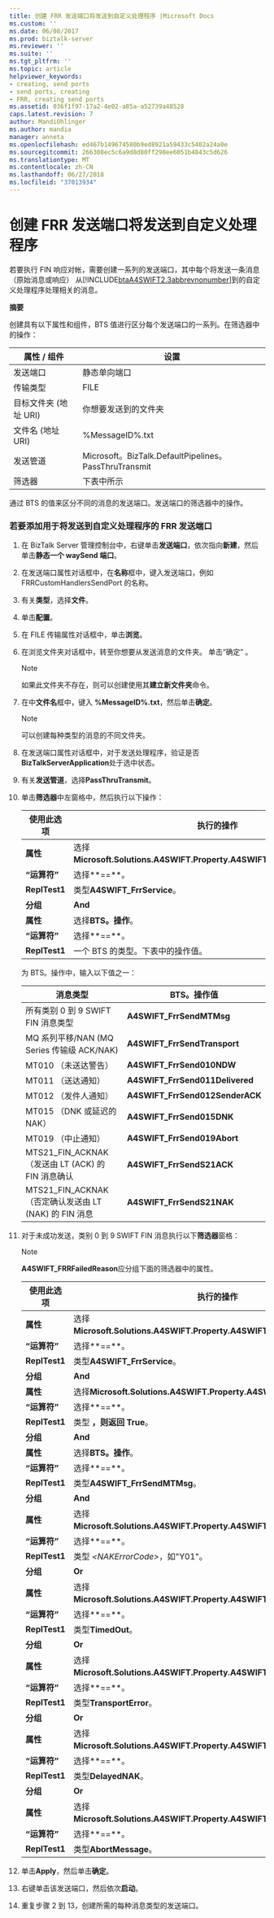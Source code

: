 ```yaml
---
title: 创建 FRR 发送端口将发送到自定义处理程序 |Microsoft Docs
ms.custom: ''
ms.date: 06/08/2017
ms.prod: biztalk-server
ms.reviewer: ''
ms.suite: ''
ms.tgt_pltfrm: ''
ms.topic: article
helpviewer_keywords:
- creating, send ports
- send ports, creating
- FRR, creating send ports
ms.assetid: 036f1f97-17a2-4e02-a85a-a52739a48528
caps.latest.revision: 7
author: MandiOhlinger
ms.author: mandia
manager: anneta
ms.openlocfilehash: ed467b149674580b9ed8921a59433c5402a24a0e
ms.sourcegitcommit: 266308ec5c6a9d8d80ff298ee6051b4843c5d626
ms.translationtype: MT
ms.contentlocale: zh-CN
ms.lasthandoff: 06/27/2018
ms.locfileid: "37013934"
---
```

# <a name="creating-the-frr-send-ports-for-sending-to-the-custom-handlers"></a>创建 FRR 发送端口将发送到自定义处理程序
若要执行 FIN 响应对帐，需要创建一系列的发送端口，其中每个将发送一条消息 （原始消息或响应） 从[!INCLUDE[btaA4SWIFT2.3abbrevnonumber](../../includes/btaa4swift2-3abbrevnonumber-md.md)]到的自定义处理程序处理相关的消息。  

 **摘要**  

 创建具有以下属性和组件，BTS 值进行区分每个发送端口的一系列。在筛选器中的操作：  


|        属性 / 组件        |                                             设置                                              |
|----------------------------------|--------------------------------------------------------------------------------------------------|
|            发送端口             |                                       静态单向端口                                        |
|          传输类型          |                                               FILE                                               |
| 目标文件夹 (地址 URI) |                         你想要发送到的文件夹                          |
|     文件名 (地址 URI)      |                                         %MessageID%.txt                                          |
|          发送管道           | Microsoft。BizTalk.DefaultPipelines。 PassThruTransmit |
|             筛选器              |                                   下表中所示                                   |

 通过 BTS 的值来区分不同的消息的发送端口。发送端口的筛选器中的操作。  

### <a name="to-add-frr-send-ports-for-sending-to-the-custom-handlers"></a>若要添加用于将发送到自定义处理程序的 FRR 发送端口  

1.  在 BizTalk Server 管理控制台中，右键单击**发送端口**，依次指向**新建**，然后单击**静态一个 waySend 端口**。  

2.  在发送端口属性对话框中，在**名称**框中，键入发送端口，例如 FRRCustomHandlersSendPort 的名称。  

3.  有关**类型**，选择**文件**。  

4.  单击**配置**。  

5.  在 FILE 传输属性对话框中，单击**浏览**。  

6.  在浏览文件夹对话框中，转至你想要从发送消息的文件夹。 单击“确定” 。  

    > [!NOTE]
    >  如果此文件夹不存在，则可以创建使用其**建立新文件夹**命令。  

7.  在中**文件名**框中，键入 **%MessageID%.txt**，然后单击**确定**。  

    > [!NOTE]
    >  可以创建每种类型的消息的不同文件夹。  

8.  在发送端口属性对话框中，对于发送处理程序，验证是否**BizTalkServerApplication**处于选中状态。  

9. 有关**发送管道**，选择**PassThruTransmit**。  

10. 单击**筛选器**中左窗格中，然后执行以下操作：  

    |使用此选项|执行的操作|  
    |--------------|----------------|  
    |**属性**|选择**Microsoft.Solutions.A4SWIFT.Property.A4SWIFT_SendingServiceType**。|  
    |**“运算符”**|选择**==**。|  
    |**ReplTest1**|类型**A4SWIFT_FrrService**。|  
    |**分组**|**And**|  
    |**属性**|选择**BTS。操作**。|  
    |**“运算符”**|选择**==**。|  
    |**ReplTest1**|一个 BTS 的类型。下表中的操作值。|  

     为 BTS。操作中，输入以下值之一：  

    |消息类型|BTS。操作值|  
    |------------------|-------------------------|  
    |所有类别 0 到 9 SWIFT FIN 消息类型|**A4SWIFT_FrrSendMTMsg**|  
    |MQ 系列平移/NAN (MQ Series 传输级 ACK/NAK)|**A4SWIFT_FrrSendTransport**|  
    |MT010 （未送达警告）|**A4SWIFT_FrrSend010NDW**|  
    |MT011 （送达通知）|**A4SWIFT_FrrSend011Delivered**|  
    |MT012 （发件人通知）|**A4SWIFT_FrrSend012SenderACK**|  
    |MT015 （DNK 或延迟的 NAK）|**A4SWIFT_FrrSend015DNK**|  
    |MT019 （中止通知）|**A4SWIFT_FrrSend019Abort**|  
    |MTS21_FIN_ACKNAK （发送由 LT (ACK) 的 FIN 消息确认|**A4SWIFT_FrrSendS21ACK**|  
    |MTS21_FIN_ACKNAK （否定确认发送由 LT (NAK) 的 FIN 消息|**A4SWIFT_FrrSendS21NAK**|  

11. 对于未成功发送，类别 0 到 9 SWIFT FIN 消息执行以下**筛选器**窗格：  

    > [!NOTE]
    >  **A4SWIFT_FRRFailedReason**应分组下面的筛选器中的属性。  

    |使用此选项|执行的操作|  
    |--------------|----------------|  
    |**属性**|选择**Microsoft.Solutions.A4SWIFT.Property.A4SWIFT_SendingServiceType**。|  
    |**“运算符”**|选择**==**。|  
    |**ReplTest1**|类型**A4SWIFT_FrrService**。|  
    |**分组**|**And**|  
    |**属性**|选择**Microsoft.Solutions.A4SWIFT.Property.A4SWIFT_FrrFailed**。|  
    |**“运算符”**|选择**==**。|  
    |**ReplTest1**|类型 **，则返回 True**。|  
    |**分组**|**And**|  
    |**属性**|选择**BTS。操作**。|  
    |**“运算符”**|选择**==**。|  
    |**ReplTest1**|类型**A4SWIFT_FrrSendMTMsg**。|  
    |**分组**|**And**|  
    |**属性**|选择**Microsoft.Solutions.A4SWIFT.Property.A4SWIFT_FRRFailedReason**。|  
    |**“运算符”**|选择**==**。|  
    |**ReplTest1**|类型 *\<NAKErrorCode\>*，如"Y01"。|  
    |**分组**|**Or**|  
    |**属性**|选择**Microsoft.Solutions.A4SWIFT.Property.A4SWIFT_FRRFailedReason**。|  
    |**“运算符”**|选择**==**。|  
    |**ReplTest1**|类型**TimedOut**。|  
    |**分组**|**Or**|  
    |**属性**|选择**Microsoft.Solutions.A4SWIFT.Property.A4SWIFT_FRRFailedReason**。|  
    |**“运算符”**|选择**==**。|  
    |**ReplTest1**|类型**TransportError**。|  
    |**分组**|**Or**|  
    |**属性**|选择**Microsoft.Solutions.A4SWIFT.Property.A4SWIFT_FRRFailedReason**。|  
    |**“运算符”**|选择**==**。|  
    |**ReplTest1**|类型**DelayedNAK**。|  
    |**分组**|**Or**|  
    |**属性**|选择**Microsoft.Solutions.A4SWIFT.Property.A4SWIFT_FRRFailedReason**。|  
    |**“运算符”**|选择**==**。|  
    |**ReplTest1**|类型**AbortMessage**。|  

12. 单击**Apply**，然后单击**确定**。  

13. 右键单击该发送端口，然后依次**启动**。  

14. 重复步骤 2 到 13，创建所需的每种消息类型的发送端口。